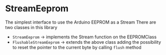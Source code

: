 StreamEeprom
===

The simplest interface to use the Arduino EEPROM as a Stream
There are two classes in this library
- `StreamEeprom` -> implements the Stream function on the EEPROMClass
- `FlushableStreamEeprom` -> extends the above class adding the possibility to reset the pointer to the current byte by calling `flush` method
